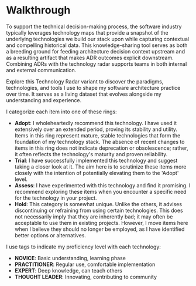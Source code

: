 # Walkthrough

To support the technical decision-making process, the software industry typically leverages technology maps that provide a snapshot of the underlying technologies we build our stack upon while capturing contextual and compelling historical data. This knowledge-sharing tool serves as both a breeding ground for feeding architecture decision context upstream and as a resulting artifact that makes ADR outcomes explicit downstream. Combining ADRs with the technology radar supports teams in both internal and external communication.

Explore this Technology Radar variant to discover the paradigms, technologies, and tools I use to shape my software architecture practice over time. It serves as a living dataset that evolves alongside my understanding and experience.

I categorize each item into one of these rings:
- **Adopt**: I wholeheartedly recommend this technology. I have used it extensively over an extended period, proving its stability and utility. Items in this ring represent mature, stable technologies that form the foundation of my technology stack. The absence of recent changes to items in this ring does not indicate deprecation or obsolescence; rather, it often reflects the technology's maturity and proven reliability.
- **Trial**: I have successfully implemented this technology and suggest taking a closer look at it. The aim here is to scrutinize these items more closely with the intention of potentially elevating them to the 'Adopt' level.
- **Assess**: I have experimented with this technology and find it promising. I recommend exploring these items when you encounter a specific need for the technology in your project.
- **Hold**: This category is somewhat unique. Unlike the others, it advises discontinuing or refraining from using certain technologies. This does not necessarily imply that they are inherently bad; it may often be acceptable to use them in existing projects. However, I move items here when I believe they should no longer be employed, as I have identified better options or alternatives.

I use tags to indicate my proficiency level with each technology:
- **NOVICE**:  Basic understanding, learning phase
- **PRACTITIONER**:  Regular use, comfortable implementation
- **EXPERT**:  Deep knowledge, can teach others
- **THOUGHT LEADER**:  Innovating, contributing to community
